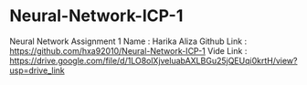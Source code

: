 # Neural-Network-ICP-1
Neural Network Assignment 1
Name : Harika Aliza
Github Link : https://github.com/hxa92010/Neural-Network-ICP-1
Vide Link : https://drive.google.com/file/d/1LO8olXjveluabAXLBGu25jQEUqi0krtH/view?usp=drive_link
